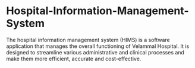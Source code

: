 # Hospital-Information-Management-System
The hospital information management system (HIMS) is a software application that manages the overall functioning of Velammal Hospital. It is designed to streamline various administrative and clinical processes and make them more efficient, accurate and cost-effective.
